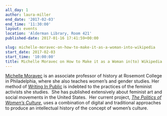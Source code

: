 ```yaml
---
all_day: 1
author: laura-miller
end_date: '2017-02-03'
end_time: '11:30:00'
layout: events
location: 'Alderman Library, Room 421'
published-date: 2017-01-16 17:41:59+00:00

slug: michelle-moravec-on-how-to-make-it-as-a-woman-into-wikipedia
start_date: 2017-02-03
start_time: '10:00:00'
title: Michelle Moravec on How to Make it as a Woman in(to) Wikipedia
---
```


[Michelle Moravec](https://michellemoravec.com/) is an associate professor of history at Rosemont College in Philadelphia, where she also teaches women’s and gender studies. Her method of [Writing In Public](http://michellemoravec.com/michelle-moravec/) is indebted to the practices of the feminist activists she studies.  She has published extensively about feminist art and social movements in the United States.  Her current project, [_The Politics of Women’s Culture_](http://historyinthecity.wordpress.com/), uses a combination of digital and traditional approaches to produce an intellectual history of the concept of women’s culture.
